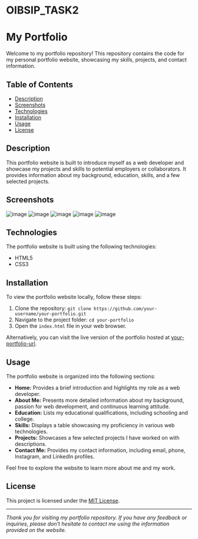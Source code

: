 # OIBSIP_TASK2
# My Portfolio

Welcome to my portfolio repository! This repository contains the code for my personal portfolio website, showcasing my skills, projects, and contact information.

## Table of Contents

- [Description](#description)
- [Screenshots](#screenshots)
- [Technologies](#technologies)
- [Installation](#installation)
- [Usage](#usage)
- [License](#license)

## Description

This portfolio website is built to introduce myself as a web developer and showcase my projects and skills to potential employers or collaborators. It provides information about my background, education, skills, and a few selected projects.

## Screenshots

![image](https://github.com/heeyparth/OIBSIP_TASK2/assets/113229661/65fa31f0-5d74-4347-b211-e8da922a8483)
![image](https://github.com/heeyparth/OIBSIP_TASK2/assets/113229661/abc70fde-2ab1-41f6-92ed-7fa1924947ac)
![image](https://github.com/heeyparth/OIBSIP_TASK2/assets/113229661/d862224f-4317-4c5b-90f2-1c9c0a30f20a)
![image](https://github.com/heeyparth/OIBSIP_TASK2/assets/113229661/1fa868d2-af46-4e00-8247-a82808475fcd)
![image](https://github.com/heeyparth/OIBSIP_TASK2/assets/113229661/428d9bfe-7c95-445c-9c04-c4eedfd597da)


## Technologies

The portfolio website is built using the following technologies:

- HTML5
- CSS3

## Installation

To view the portfolio website locally, follow these steps:

1. Clone the repository: `git clone https://github.com/your-username/your-portfolio.git`
2. Navigate to the project folder: `cd your-portfolio`
3. Open the `index.html` file in your web browser.

Alternatively, you can visit the live version of the portfolio hosted at [your-portfolio-url](https://www.your-portfolio-url.com).

## Usage

The portfolio website is organized into the following sections:

- **Home:** Provides a brief introduction and highlights my role as a web developer.
- **About Me:** Presents more detailed information about my background, passion for web development, and continuous learning attitude.
- **Education:** Lists my educational qualifications, including schooling and college.
- **Skills:** Displays a table showcasing my proficiency in various web technologies.
- **Projects:** Showcases a few selected projects I have worked on with descriptions.
- **Contact Me:** Provides my contact information, including email, phone, Instagram, and LinkedIn profiles.

Feel free to explore the website to learn more about me and my work.

## License

This project is licensed under the [MIT License](LICENSE).

---

_Thank you for visiting my portfolio repository. If you have any feedback or inquiries, please don't hesitate to contact me using the information provided on the website._
